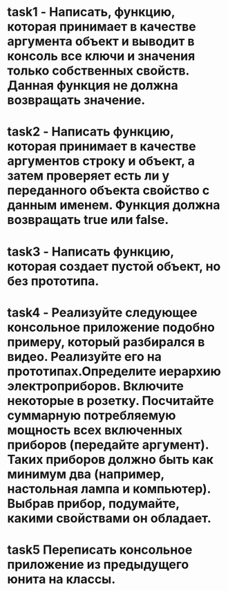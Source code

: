 # task1 - Написать, функцию, которая принимает в качестве аргумента объект и выводит в консоль все ключи и значения только собственных свойств. Данная функция не должна возвращать значение.

# task2 - Написать функцию, которая принимает в качестве аргументов строку и объект, а затем проверяет есть ли у переданного объекта свойство с данным именем. Функция должна возвращать true или false.

# task3 - Написать функцию, которая создает пустой объект, но без прототипа.

# task4 - Реализуйте следующее консольное приложение подобно примеру, который разбирался в видео. Реализуйте его на прототипах.Определите иерархию электроприборов. Включите некоторые в розетку. Посчитайте суммарную потребляемую мощность всех включенных приборов (передайте аргумент). Таких приборов должно быть как минимум два (например, настольная лампа и компьютер). Выбрав прибор, подумайте, какими свойствами он обладает.

# task5 Переписать консольное приложение из предыдущего юнита на классы.